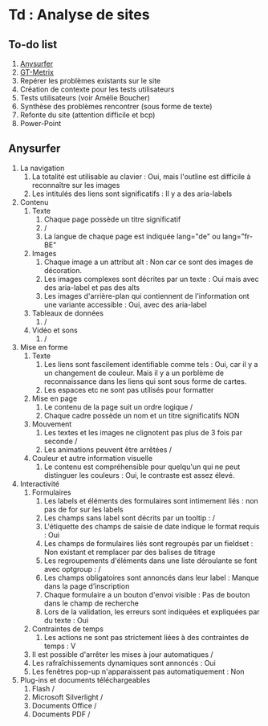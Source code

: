# Td : Analyse de sites 

## To-do list

1. [Anysurfer](https://www.anysurfer.be/fr/en-pratique/directives)
1. [GT-Metrix](https://gtmetrix.com/)
1. Repérer les problèmes existants sur le site
1. Création de contexte pour les tests utilisateurs
1. Tests utilisateurs (voir Amélie Boucher)
1. Synthèse des problèmes rencontrer (sous forme de texte)
1. Refonte du site (attention difficile et bcp)
1. Power-Point

## Anysurfer

1. La navigation
	1. La totalité est utilisable au clavier : Oui, mais l'outline est difficile à reconnaître sur les images
	1. Les intitulés des liens sont significatifs : Il y a des aria-labels
1. Contenu
	1. Texte
		1. Chaque page possède un titre significatif
		1. /
		1. La langue de chaque page est indiquée lang="de" ou lang="fr-BE"
	1. Images
		1. Chaque image a un attribut alt : Non car ce sont des images de décoration.
		1. Les images complexes sont décrites par un texte : Oui mais avec des aria-label et pas des alts
		1. Les images d'arrière-plan qui contiennent de l'information ont une variante accessible : Oui, avec des aria-label
	1. Tableaux de données 
		1. /
	1. Vidéo et sons
		1. /
1. Mise en forme
	1. Texte
		1. Les liens sont fascilement identifiable comme tels : Oui, car il y a un changement de couleur. Mais il y a un porblème de reconnaissance dans les liens qui sont sous forme de cartes.
		1. Les espaces etc ne sont pas utilisés pour formatter
	1. Mise en page
    	1. Le contenu de la page suit un ordre logique /
    	1. Chaque cadre possède un nom et un titre significatifs NON
	1. Mouvement
    	1. Les textes et les images ne clignotent pas plus de 3 fois par seconde /
    	1. Les animations peuvent être arrêtées /
	1. Couleur et autre information visuelle
		1. Le contenu est compréhensible pour quelqu'un qui ne peut distinguer les couleurs : Oui, le contraste est assez élevé.
1. Interactivité
    1. Formulaires
        1. Les labels et éléments des formulaires sont intimement liés : non pas de for sur les labels
        1. Les champs sans label sont décrits par un tooltip : /
        1. L'étiquette des champs de saisie de date indique le format requis : Oui
        1. Les champs de formulaires liés sont regroupés par un fieldset : Non existant et remplacer par des balises de titrage
        1. Les regroupements d'éléments dans une liste déroulante se font avec optgroup : /
        1. Les champs obligatoires sont annoncés dans leur label : Manque dans la page d’inscription
        1. Chaque formulaire a un bouton d'envoi visible : Pas de bouton dans le champ de recherche
        1. Lors de la validation, les erreurs sont indiquées et expliquées par du texte : Oui
    1. Contraintes de temps
        1. Les actions ne sont pas strictement liées à des contraintes de temps : V
    1. Il est possible d'arrêter les mises à jour automatiques  /
    1. Les rafraîchissements dynamiques sont annoncés : Oui
    1. Les fenêtres pop-up n'apparaissent pas automatiquement : Non
1. Plug-ins et documents téléchargeables
    1. Flash /
    1. Microsoft Silverlight /
    1. Documents Office /
    1. Documents PDF /
